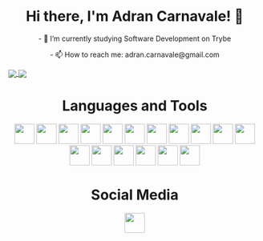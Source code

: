   <h1 align="center">Hi there, I'm Adran Carnavale! 👋</h1>

  <p align="center">
    - 🔭 I’m currently studying Software Development on Trybe
  </p>

  <p align="center">
    - 📫 How to reach me: adran.carnavale@gmail.com
  </p>
  
  <a align="center" href="https://github.com/anuraghazra/github-readme-stats">
    <img align="center" src="https://github-readme-stats.vercel.app/api/top-langs/?username=adrancarnavale&theme=nord&hide=html,css,glsl" />
  </a>
  
  <a align="center" href="https://github.com/anuraghazra/github-readme-stats">
    <img align="center" src="https://github-readme-stats.vercel.app/api/wakatime?username=adrancarnavale&theme=nord" />
  </a>

  <h1 align="center">Languages and Tools</h1>
  
  <p align="center">
    <img width="40px" src="https://cdn.jsdelivr.net/gh/devicons/devicon/icons/javascript/javascript-plain.svg" />
    <img width="40px" src="https://cdn.jsdelivr.net/gh/devicons/devicon/icons/html5/html5-original.svg" />
    <img width="40px" src="https://cdn.jsdelivr.net/gh/devicons/devicon/icons/css3/css3-original.svg" />
    <img width="40px" src="https://cdn.jsdelivr.net/gh/devicons/devicon/icons/tailwindcss/tailwindcss-plain.svg" />
    <img width="40px" src="https://cdn.jsdelivr.net/gh/devicons/devicon/icons/react/react-original.svg" />
    <img width="40px" src="https://cdn.jsdelivr.net/gh/devicons/devicon/icons/redux/redux-original.svg" />
    <img width="40px" src="https://cdn.jsdelivr.net/gh/devicons/devicon/icons/jest/jest-plain.svg" />
    <img width="40px" src="https://cdn.jsdelivr.net/gh/devicons/devicon/icons/bootstrap/bootstrap-plain.svg" />
    <img width="40px" src="https://cdn.jsdelivr.net/gh/devicons/devicon/icons/nodejs/nodejs-original.svg" />
    <img width="40px" src="https://cdn.jsdelivr.net/gh/devicons/devicon/icons/linux/linux-original.svg" />
    <img width="40px" src="https://cdn.jsdelivr.net/gh/devicons/devicon/icons/docker/docker-original.svg" />
    <img width="40px" src="https://cdn.jsdelivr.net/gh/devicons/devicon/icons/sass/sass-original.svg" />
    <img width="40px" src="https://cdn.jsdelivr.net/gh/devicons/devicon/icons/mysql/mysql-original-wordmark.svg" />
    <img width="40px" src="https://cdn.jsdelivr.net/gh/devicons/devicon/icons/mocha/mocha-plain.svg" />
    <img width="40px" src="https://cdn.jsdelivr.net/gh/devicons/devicon/icons/typescript/typescript-original.svg" />
    <img width="40px" src="https://cdn.jsdelivr.net/gh/devicons/devicon/icons/sequelize/sequelize-original.svg" />
    <img width="40px" src="https://cdn.jsdelivr.net/gh/devicons/devicon/icons/go/go-original.svg" />
  </p>
  
  ##
  
  <h1 align="center">Social Media</h1>
  
  <p align="center">
    <a href="https://www.linkedin.com/in/adrancarnavale" target="_blank"><img width="40px" src="https://cdn.jsdelivr.net/gh/devicons/devicon/icons/linkedin/linkedin-original.svg" /></a> 
  </p>

  
